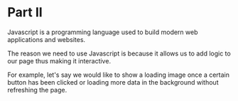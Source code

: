 # Part II

Javascript is a programming language used to build modern web applications and websites.

The reason we need to use Javascript is because it allows us to add logic to our page thus making it interactive.

For example, let's say we would like to show a loading image once a certain button has been clicked or loading more data in the background without refreshing the page.